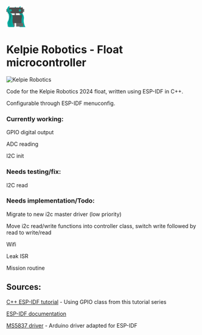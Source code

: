 ![](/docs/images/kelpie_logo.png)
# Kelpie Robotics - Float microcontroller
![Kelpie Robotics](https://img.shields.io/badge/Kelpie_Robotics-Underwater_Microcontroller-00a99d.svg?style=for-the-badge)

Code for the Kelpie Robotics 2024 float, written using ESP-IDF in C++.

Configurable through ESP-IDF menuconfig.

### Currently working: 
GPIO digital output

ADC reading

I2C init
### Needs testing/fix: 
I2C read

### Needs implementation/Todo: 

Migrate to new i2c master driver (low priority)

Move i2c read/write functions into controller class, switch write followed by read to write/read

Wifi

Leak ISR

Mission routine


## Sources:
[C++ ESP-IDF tutorial](https://www.youtube.com/watch?v=aczocIwZfZ4&list=PLowIV8ZSSsAWjoPJomVi_s1ZMghc9gNn9)
    - Using GPIO class from this tutorial series

[ESP-IDF documentation](https://docs.espressif.com/projects/esp-idf/en/stable/esp32/index.html)

[MS5837 driver](https://github.com/bluerobotics/BlueRobotics_MS5837_Library)
    - Arduino driver adapted for ESP-IDF